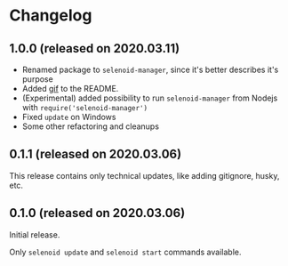 # Changelog

## 1.0.0 (released on 2020.03.11)

* Renamed package to `selenoid-manager`, since it's better describes it's purpose
* Added [gif](https://github.com/alex-popov-tech/selenoid-manager#selenoid-manager) to the README.
* (Experimental) added possibility to run `selenoid-manager` from Nodejs with `require('selenoid-manager')`
* Fixed `update` on Windows
* Some other refactoring and cleanups

## 0.1.1 (released on 2020.03.06)

This release contains only technical updates, like adding gitignore, husky, etc.

## 0.1.0 (released on 2020.03.06)

Initial release.

Only `selenoid update` and `selenoid start` commands available.


